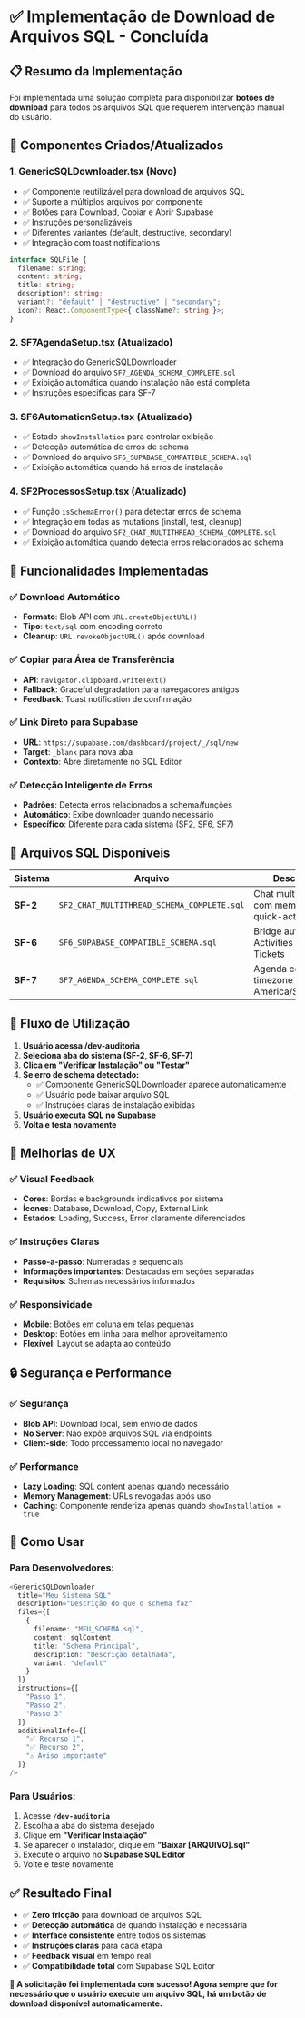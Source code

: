 # ✅ Implementação de Download de Arquivos SQL - Concluída

## 📋 Resumo da Implementação

Foi implementada uma solução completa para disponibilizar **botões de download** para todos os arquivos SQL que requerem intervenção manual do usuário.

## 🔧 Componentes Criados/Atualizados

### 1. **GenericSQLDownloader.tsx** (Novo)
- ✅ Componente reutilizável para download de arquivos SQL
- ✅ Suporte a múltiplos arquivos por componente
- ✅ Botões para Download, Copiar e Abrir Supabase
- ✅ Instruções personalizáveis
- ✅ Diferentes variantes (default, destructive, secondary)
- ✅ Integração com toast notifications

```typescript
interface SQLFile {
  filename: string;
  content: string; 
  title: string;
  description?: string;
  variant?: "default" | "destructive" | "secondary";
  icon?: React.ComponentType<{ className?: string }>;
}
```

### 2. **SF7AgendaSetup.tsx** (Atualizado)
- ✅ Integração do GenericSQLDownloader
- ✅ Download do arquivo `SF7_AGENDA_SCHEMA_COMPLETE.sql`
- ✅ Exibição automática quando instalação não está completa
- ✅ Instruções específicas para SF-7

### 3. **SF6AutomationSetup.tsx** (Atualizado) 
- ✅ Estado `showInstallation` para controlar exibição
- ✅ Detecção automática de erros de schema
- ✅ Download do arquivo `SF6_SUPABASE_COMPATIBLE_SCHEMA.sql`
- ✅ Exibição automática quando há erros de instalação

### 4. **SF2ProcessosSetup.tsx** (Atualizado)
- ✅ Função `isSchemaError()` para detectar erros de schema
- ✅ Integração em todas as mutations (install, test, cleanup)
- ✅ Download do arquivo `SF2_CHAT_MULTITHREAD_SCHEMA_COMPLETE.sql`
- ✅ Exibição automática quando detecta erros relacionados ao schema

## 🎯 Funcionalidades Implementadas

### ✅ **Download Automático**
- **Formato**: Blob API com `URL.createObjectURL()`
- **Tipo**: `text/sql` com encoding correto
- **Cleanup**: `URL.revokeObjectURL()` após download

### ✅ **Copiar para Área de Transferência**
- **API**: `navigator.clipboard.writeText()`
- **Fallback**: Graceful degradation para navegadores antigos
- **Feedback**: Toast notification de confirmação

### ✅ **Link Direto para Supabase**
- **URL**: `https://supabase.com/dashboard/project/_/sql/new`
- **Target**: `_blank` para nova aba
- **Contexto**: Abre diretamente no SQL Editor

### ✅ **Detecção Inteligente de Erros**
- **Padrões**: Detecta erros relacionados a schema/funções
- **Automático**: Exibe downloader quando necessário
- **Específico**: Diferente para cada sistema (SF2, SF6, SF7)

## 📁 Arquivos SQL Disponíveis

| Sistema | Arquivo | Descrição |
|---------|---------|-----------|
| **SF-2** | `SF2_CHAT_MULTITHREAD_SCHEMA_COMPLETE.sql` | Chat multi-thread com memória e quick-actions |
| **SF-6** | `SF6_SUPABASE_COMPATIBLE_SCHEMA.sql` | Bridge automático Activities ↔ Tickets |
| **SF-7** | `SF7_AGENDA_SCHEMA_COMPLETE.sql` | Agenda com timezone América/São_Paulo |

## 🔄 Fluxo de Utilização

1. **Usuário acessa /dev-auditoria**
2. **Seleciona aba do sistema (SF-2, SF-6, SF-7)**
3. **Clica em "Verificar Instalação" ou "Testar"**
4. **Se erro de schema detectado:**
   - ✅ Componente GenericSQLDownloader aparece automaticamente
   - ✅ Usuário pode baixar arquivo SQL
   - ✅ Instruções claras de instalação exibidas
5. **Usuário executa SQL no Supabase**
6. **Volta e testa novamente**

## 🎨 Melhorias de UX

### ✅ **Visual Feedback**
- **Cores**: Bordas e backgrounds indicativos por sistema
- **Ícones**: Database, Download, Copy, External Link
- **Estados**: Loading, Success, Error claramente diferenciados

### ✅ **Instruções Claras**
- **Passo-a-passo**: Numeradas e sequenciais
- **Informações importantes**: Destacadas em seções separadas
- **Requisitos**: Schemas necessários informados

### ✅ **Responsividade**
- **Mobile**: Botões em coluna em telas pequenas
- **Desktop**: Botões em linha para melhor aproveitamento
- **Flexível**: Layout se adapta ao conteúdo

## 🔒 Segurança e Performance

### ✅ **Segurança**
- **Blob API**: Download local, sem envio de dados
- **No Server**: Não expõe arquivos SQL via endpoints
- **Client-side**: Todo processamento local no navegador

### ✅ **Performance**
- **Lazy Loading**: SQL content apenas quando necessário
- **Memory Management**: URLs revogadas após uso
- **Caching**: Componente renderiza apenas quando `showInstallation = true`

## 📱 Como Usar

### **Para Desenvolvedores:**
```typescript
<GenericSQLDownloader
  title="Meu Sistema SQL"
  description="Descrição do que o schema faz"
  files={[
    {
      filename: "MEU_SCHEMA.sql",
      content: sqlContent,
      title: "Schema Principal",
      description: "Descrição detalhada",
      variant: "default"
    }
  ]}
  instructions={[
    "Passo 1",
    "Passo 2", 
    "Passo 3"
  ]}
  additionalInfo={[
    "✅ Recurso 1",
    "✅ Recurso 2",
    "⚠️ Aviso importante"
  ]}
/>
```

### **Para Usuários:**
1. Acesse **`/dev-auditoria`**
2. Escolha a aba do sistema desejado
3. Clique em **"Verificar Instalação"**
4. Se aparecer o instalador, clique em **"Baixar [ARQUIVO].sql"**
5. Execute o arquivo no **Supabase SQL Editor**
6. Volte e teste novamente

## ✅ Resultado Final

- ✅ **Zero fricção** para download de arquivos SQL
- ✅ **Detecção automática** de quando instalação é necessária  
- ✅ **Interface consistente** entre todos os sistemas
- ✅ **Instruções claras** para cada etapa
- ✅ **Feedback visual** em tempo real
- ✅ **Compatibilidade total** com Supabase SQL Editor

**🎉 A solicitação foi implementada com sucesso! Agora sempre que for necessário que o usuário execute um arquivo SQL, há um botão de download disponível automaticamente.**
